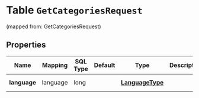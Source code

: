
# Table `GetCategoriesRequest`
(mapped from: GetCategoriesRequest)

## Properties
Name | Mapping | SQL Type | Default | Type | Description | Notes
---- | ------- | -------- | ------- | ---- | ----------- | -----
**language** | language | long |  | [**LanguageType**](LanguageType.md) |  |  [optional] [foreignkey]



